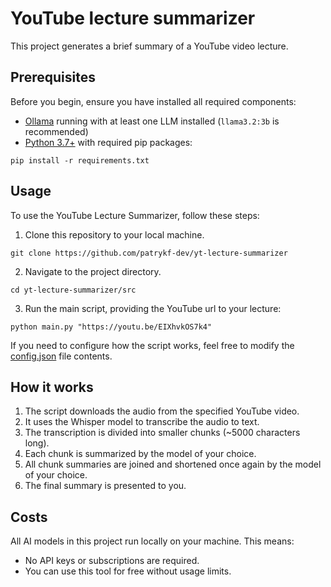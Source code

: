 # YouTube lecture summarizer

This project generates a brief summary of a YouTube video lecture.

## Prerequisites

Before you begin, ensure you have installed all required components:

* [Ollama](https://ollama.ai/) running with at least one LLM installed (`llama3.2:3b` is recommended)
* [Python 3.7+](https://www.python.org/downloads/) with required pip packages:

```commandline
pip install -r requirements.txt 
```

## Usage

To use the YouTube Lecture Summarizer, follow these steps:

1. Clone this repository to your local machine.
```commandline
git clone https://github.com/patrykf-dev/yt-lecture-summarizer
```
2. Navigate to the project directory.
```commandline
cd yt-lecture-summarizer/src
```
3. Run the main script, providing the YouTube url to your lecture:

```commandline
python main.py "https://youtu.be/EIXhvkOS7k4"
```

If you need to configure how the script works, feel free to modify the [config.json](config.json) file contents. 

## How it works

1. The script downloads the audio from the specified YouTube video.
2. It uses the Whisper model to transcribe the audio to text.
3. The transcription is divided into smaller chunks (~5000 characters long).
4. Each chunk is summarized by the model of your choice.
5. All chunk summaries are joined and shortened once again by the model of your choice.
6. The final summary is presented to you.

## Costs

All AI models in this project run locally on your machine. This means:

* No API keys or subscriptions are required.
* You can use this tool for free without usage limits.
